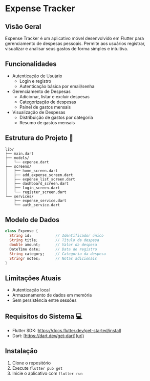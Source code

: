 # Expense Tracker

## Visão Geral

Expense Tracker é um aplicativo móvel desenvolvido em Flutter para gerenciamento de despesas pessoais. Permite aos usuários registrar, visualizar e analisar seus gastos de forma simples e intuitiva.

## Funcionalidades

- Autenticação de Usuário
  - Login e registro
  - Autenticação básica por email/senha
- Gerenciamento de Despesas
  - Adicionar, listar e excluir despesas
  - Categorização de despesas
  - Painel de gastos mensais
- Visualização de Despesas
  - Distribuição de gastos por categoria
  - Resumo de gastos mensais

## Estrutura do Projeto 📂

```
lib/
├── main.dart
├── models/
│   └── expense.dart
├── screens/
│   ├── home_screen.dart
│   ├── add_expense_screen.dart
│   ├── expense_list_screen.dart
│   ├── dashboard_screen.dart
│   ├── login_screen.dart
│   └── register_screen.dart
└── services/
    ├── expense_service.dart
    └── auth_service.dart
```

## Modelo de Dados

```dart
class Expense {
  String id;           // Identificador único
  String title;        // Título da despesa
  double amount;       // Valor da despesa
  DateTime date;       // Data de registro
  String category;     // Categoria da despesa
  String? notes;       // Notas adicionais
}
```

## Limitações Atuais

- Autenticação local
- Armazenamento de dados em memória
- Sem persistência entre sessões

## Requisitos do Sistema 💻

- Flutter SDK: [https://docs.flutter.dev/get-started/install
](url)
- Dart: [https://dart.dev/get-dart](url)

## Instalação

1. Clone o repositório
2. Execute `flutter pub get`
3. Inicie o aplicativo com `flutter run`
